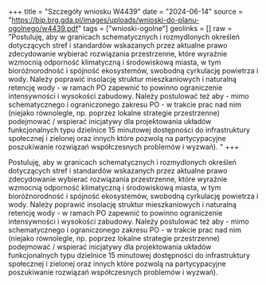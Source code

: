 +++
title = "Szczegóły wniosku W4439"
date = "2024-06-14"
source = "https://bip.brg.gda.pl/images/uploads/wnioski-do-planu-ogolnego/w4439.pdf"
tags = ["wnioski-ogolne"]
geolinks = []
raw = "Postuluję, aby w granicach schematycznych i rozmydlonych określeń dotyczących stref i standardów wskazanych przez aktualne prawo zdecydowanie wybierać rozwiązania przestrzenne, które wyraźnie wzmocnią odporność klimatyczną i środowiskową miasta, w tym bioróżnorodność i spójność ekosystemów, swobodną cyrkulację powietrza i wody. Należy poprawić insolację struktur mieszkaniowych i naturalną retencję wody - w ramach PO zapewnić to powinno ograniczenie intensywności i wysokości zabudowy. Należy postulować też aby - mimo schematycznego i ograniczonego zakresu PO - w trakcie prac nad nim (niejako równolegle, np. poprzez lokalne strategie przestrzenne) podejmować / wspierać inicjatywy dla projektowania układów funkcjonalnych typu dzielnice 15 minutowej dostępności do infrastruktury społecznej i zielonej oraz innych które pozwolą na partycypacyjne poszukiwanie rozwiązań współczesnych problemów i wyzwań). "
+++

Postuluję, aby w granicach schematycznych i rozmydlonych określeń dotyczących
stref i standardów wskazanych przez aktualne prawo zdecydowanie wybierać rozwiązania
przestrzenne, które wyraźnie wzmocnią odporność klimatyczną i środowiskową miasta, w tym
bioróżnorodność i spójność ekosystemów, swobodną cyrkulację powietrza i wody. Należy
poprawić insolację struktur mieszkaniowych i naturalną retencję wody - w ramach PO zapewnić
to powinno ograniczenie intensywności i wysokości zabudowy. Należy postulować też aby -
mimo schematycznego i ograniczonego zakresu PO - w trakcie prac nad nim (niejako
równolegle, np. poprzez lokalne strategie przestrzenne) podejmować / wspierać inicjatywy dla
projektowania układów funkcjonalnych typu dzielnice 15 minutowej dostępności do
infrastruktury społecznej i zielonej oraz innych które pozwolą na partycypacyjne poszukiwanie
rozwiązań współczesnych problemów i wyzwań).



